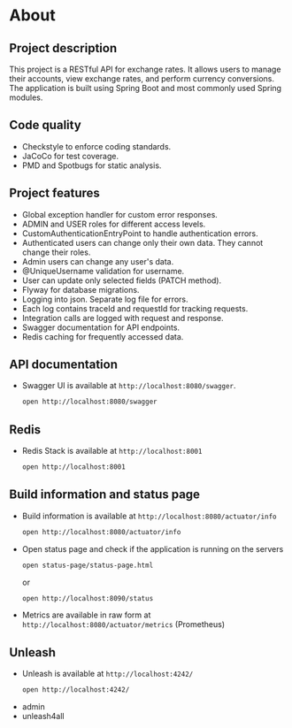 # About

## Project description

This project is a RESTful API for exchange rates. It allows users to manage their accounts, view exchange rates, and
perform currency conversions. The application is built using Spring Boot and most commonly used Spring modules.

## Code quality

- Checkstyle to enforce coding standards.
- JaCoCo for test coverage.
- PMD and Spotbugs for static analysis.

## Project features

- Global exception handler for custom error responses.
- ADMIN and USER roles for different access levels.
- CustomAuthenticationEntryPoint to handle authentication errors.
- Authenticated users can change only their own data. They cannot change their roles.
- Admin users can change any user's data.
- @UniqueUsername validation for username.
- User can update only selected fields (PATCH method).
- Flyway for database migrations.
- Logging into json. Separate log file for errors.
- Each log contains traceId and requestId for tracking requests.
- Integration calls are logged with request and response.
- Swagger documentation for API endpoints.
- Redis caching for frequently accessed data.

## API documentation
- Swagger UI is available at `http://localhost:8080/swagger`.
    ```bash
    open http://localhost:8080/swagger
    ```

## Redis
- Redis Stack is available at `http://localhost:8001`
    ```bash
    open http://localhost:8001
    ```

## Build information and status page
- Build information is available at `http://localhost:8080/actuator/info`
    ```bash
    open http://localhost:8080/actuator/info
    ```
- Open status page and check if the application is running on the servers
    ```bash
    open status-page/status-page.html
    ```
  or 
    ```bash
    open http://localhost:8090/status
    ```
- Metrics are available in raw form at `http://localhost:8080/actuator/metrics` (Prometheus)

## Unleash
- Unleash is available at `http://localhost:4242/`
    ```bash
    open http://localhost:4242/
    ```
- admin
- unleash4all